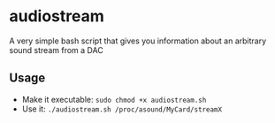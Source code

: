 # audiostream
A very simple bash script that gives you information about an arbitrary sound stream from a DAC

## Usage
- Make it executable: ```sudo chmod +x audiostream.sh```
- Use it: ```./audiostream.sh /proc/asound/MyCard/streamX```

